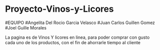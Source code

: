 # Proyecto-Vinos-y-Licores
#EQUIPO
#Angelita Del Rocio Garcia Velasco
#Juan Carlos Guillen Gomez
#Joel Guille Morales

La pagina es de Vinos Y licores en linea, para poder comprar con gusto cada uno de los productos, con el fin de ahorrarle tiempo al cliente

